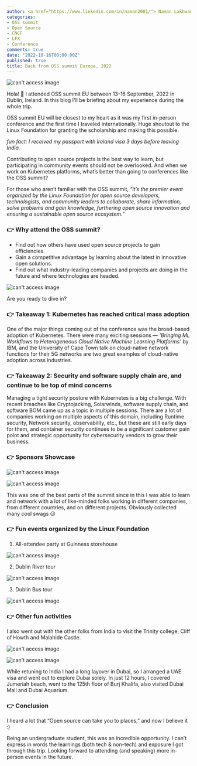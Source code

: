 ```yaml
---
author: <a href="https://www.linkedin.com/in/naman2001/"> Naman Lakhwani</a>
categories:
- OSS summit
- Open Source
- CNCF
- LFX
- Conference
comments: true
date: "2022-10-16T00:00:00Z"
published: true
title: Back from OSS summit Europe, 2022
---
```


![can't access image](../images/conv-center.jpg)

Hola! :wave: I attended OSS summit EU between 13-16 September, 2022 in Dublin, Ireland. In this blog I'll be briefing about my experience during the whole trip.

OSS summit EU will be closest to my heart as it was my first in-person conference and the first time I traveled internationally. Huge shoutout to the Linux Foundation for granting the scholarship and making this possible.

*fun fact: I received my passport with Ireland visa 3 days before leaving India.*

Contributing to open source projects is the best way to learn, but participating in community events should not be overlooked. And when we work on Kubernetes platforms, what’s better than going to conferences like the OSS summit?

For those who aren’t familiar with the OSS summit, *“it’s the premier event organized by the Linux Foundation for open source developers, technologists, and community leaders to collaborate, share information, solve problems and gain knowledge, furthering open source innovation and ensuring a sustainable open source ecosystem.”*

### :point_right: Why attend the OSS summit?
- Find out how others have used open source projects to gain efficiencies.
- Gain a competitive advantage by learning about the latest in innovative open solutions.
- Find out what industry-leading companies and projects are doing in the future and where technologies are headed.

![can't access image](../images/eu-conf.jpg)

Are you ready to dive in?

### :point_right: Takeaway 1: Kubernetes has reached critical mass adoption
One of the major things coming out of the conference was the broad-based adoption of Kubernetes. There were many exciting sessions — *‘Bringing ML Workflows to Heterogeneous Cloud Native Machine Learning Platforms’* by IBM, and the University of Cape Town talk on cloud-native network functions for their 5G networks are two great examples of cloud-native adoption across industries.

### :point_right: Takeaway 2: Security and software supply chain are, and continue to be top of mind concerns
Managing a tight security posture with Kubernetes is a big challenge. With recent breaches like Cryptojacking, Solarwinds, software supply chain, and software BOM came up as a topic in multiple sessions.
There are a lot of companies working on multiple aspects of this domain, including Runtime security, Network security, observability, etc., but these are still early days for them, and container security continues to be a significant customer pain point and strategic opportunity for cybersecurity vendors to grow their business.

### :point_right: Sponsors Showcase

![can't access image](../images/showcase.jpeg)

![can't access image](../images/suse-convo.jpg)

This was one of the best parts of the summit since in this I was able to learn and network with a lot of like-minded folks working in different companies, from different countries, and on different projects. Obviously collected many cool swags :wink:

### :point_right: Fun events organized by the Linux Foundation

1. All-attendee party at Guinness storehouse

![can't access image](../images/guiness.jpeg)

2. Dublin River tour

![can't access image](../images/river.jpeg)

3. Dublin Bus tour

![can't access image](../images/bus.jpg)

### :point_right: Other fun activities

I also went out with the other folks from India to visit the Trinity college, Cliff of Howth and Malahide Castle.

![can't access image](../images/cliff.jpg)

![can't access image](../images/malahide.jpeg)

While retuning to India I had a long layover in Dubai, so I arranged a UAE visa and went out to explore Dubai solely. In just 12 hours, I covered Jumeriah beach, went to the 125th floor of Burj Khalifa, also visited Dubai Mall and Dubai Aquarium.

### :point_right: Conclusion
I heard a lot that “Open source can take you to places,” and now I believe it :)

Being an undergraduate student, this was an incredible opportunity. I can’t express in words the learnings (both tech & non-tech) and exposure I got through this trip. Looking forward to attending (and speaking) more in-person events in the future.






